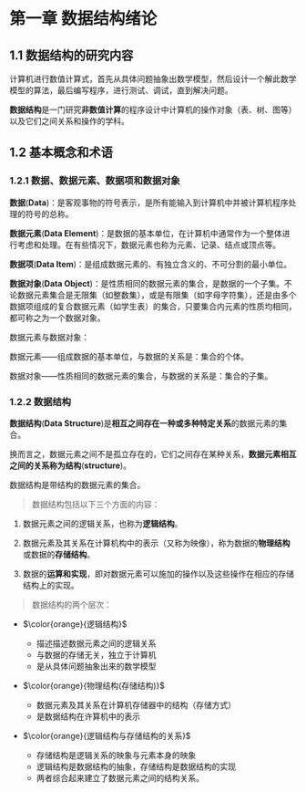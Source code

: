 # 第一章 数据结构绪论

## 1.1 数据结构的研究内容

计算机进行数值计算式，首先从具体问题抽象出数学模型，然后设计一个解此数学模型的算法，最后编写程序，进行测试、调试，直到解决问题。

**数据结构**是一门研究**非数值计算**的程序设计中计算机的操作对象（表、树、图等）以及它们之间关系和操作的学科。

## 1.2 基本概念和术语

### 1.2.1 数据、数据元素、数据项和数据对象

**数据**(**Data**)：是客观事物的符号表示，是所有能输入到计算机中并被计算机程序处理的符号的总称。

**数据元素**(**Data Element**)：是数据的基本单位，在计算机中通常作为一个整体进行考虑和处理。在有些情况下，数据元素也称为元素、记录、结点或顶点等。

**数据项**(**Data Item**)：是组成数据元素的、有独立含义的、不可分割的最小单位。

**数据对象**(**Data Object**)：是性质相同的数据元素的集合，是数据的一个子集。不论数据元素集合是无限集（如整数集），或是有限集（如字母字符集），还是由多个数据项组成的复合数据元素（如学生表）的集合，只要集合内元素的性质均相同，都可称之为一个数据对象。

数据元素与数据对象：

数据元素——组成数据的基本单位，与数据的关系是：集合的个体。

数据对象——性质相同的数据元素的集合，与数据的关系是：集合的子集。

### 1.2.2 数据结构

**数据结构**(**Data Structure**)是**相互之间存在一种或多种特定关系**的数据元素的集合。

换而言之，数据元素之间不是孤立存在的，它们之间存在某种关系，**数据元素相互之间的关系称为结构**(**structure**)。

数据结构是带结构的数据元素的集合。

> 数据结构包括以下三个方面的内容：

1. 数据元素之间的逻辑关系，也称为**逻辑结构**。

2. 数据元素及其关系在计算机构中的表示（又称为映像），称为数据的**物理结构**或数据的**存储结构**。

3. 数据的**运算和实现**，即对数据元素可以施加的操作以及这些操作在相应的存储结构上的实现。

> 数据结构的两个层次：

- $\color{orange}{逻辑结构}$

  - 描述描述数据元素之间的逻辑关系
  - 与数据的存储无关，独立于计算机
  - 是从具体问题抽象出来的数学模型

- $\color{orange}{物理结构(存储结构)}$

  - 数据元素及其关系在计算机存储器中的结构（存储方式）
  - 是数据结构在许算机中的表示

- $\color{orange}{逻辑结构与存储结构的关系}$

  - 存储结构是逻辑关系的映象与元素本身的映象
  - 逻辑结构是数据结构的抽象，存储结构是数据结构的实现
  - 两者综合起来建立了数据元素之间的结构关系。

